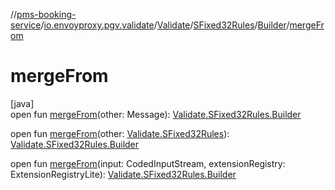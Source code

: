 //[pms-booking-service](../../../../../index.md)/[io.envoyproxy.pgv.validate](../../../index.md)/[Validate](../../index.md)/[SFixed32Rules](../index.md)/[Builder](index.md)/[mergeFrom](merge-from.md)

# mergeFrom

[java]\
open fun [mergeFrom](merge-from.md)(other: Message): [Validate.SFixed32Rules.Builder](index.md)

open fun [mergeFrom](merge-from.md)(other: [Validate.SFixed32Rules](../index.md)): [Validate.SFixed32Rules.Builder](index.md)

open fun [mergeFrom](merge-from.md)(input: CodedInputStream, extensionRegistry: ExtensionRegistryLite): [Validate.SFixed32Rules.Builder](index.md)